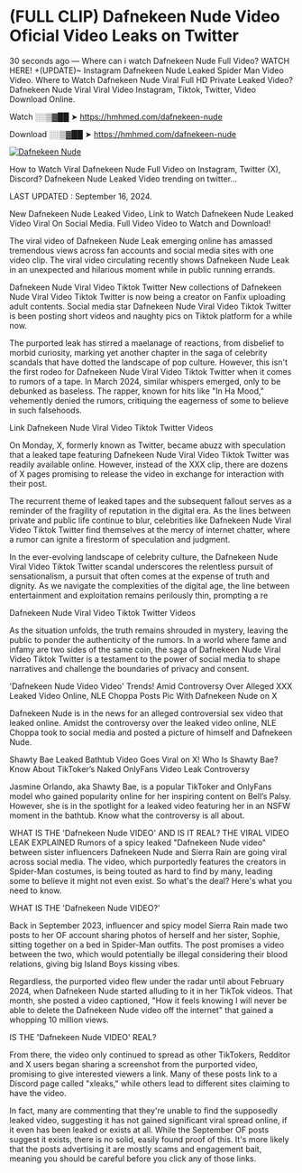 # (FULL CLIP) Dafnekeen Nude Video Oficial Video Leaks on Twitter

30 seconds ago — Where can i watch Dafnekeen Nude Full Video? WATCH HERE! +(UPDATE)~ Instagram Dafnekeen Nude Leaked Spider Man Video Video. Where to Watch Dafnekeen Nude Viral Full HD Private Leaked Video? Dafnekeen Nude Viral Viral Video Instagram, Tiktok, Twitter, Video Download Online.

Watch ░░▒▓██ ➤ https://hmhmed.com/dafnekeen-nude

Download ░░▒▓██ ➤ https://hmhmed.com/dafnekeen-nude

[![Dafnekeen Nude](https://i.imgur.com/dJHk4Zq.gif)](https://hmhmed.com/dafnekeen-nude)

How to Watch Viral Dafnekeen Nude Full Video on Instagram, Twitter (X), Discord? Dafnekeen Nude Leaked Video trending on twitter...

LAST UPDATED : September 16, 2024.

New Dafnekeen Nude Leaked Video, Link to Watch Dafnekeen Nude Leaked Video Viral On Social Media. Full Video Video to Watch and Download!

The viral video of Dafnekeen Nude Leak emerging online has amassed tremendous views across fan accounts and social media sites with one video clip. The viral video circulating recently shows Dafnekeen Nude Leak in an unexpected and hilarious moment while in public running errands.

Dafnekeen Nude Viral Video Tiktok Twitter New collections of Dafnekeen Nude Viral Video Tiktok Twitter is now being a creator on Fanfix uploading adult contents. Social media star Dafnekeen Nude Viral Video Tiktok Twitter is been posting short videos and naughty pics on Tiktok platform for a while now.

The purported leak has stirred a maelanage of reactions, from disbelief to morbid curiosity, marking yet another chapter in the saga of celebrity scandals that have dotted the landscape of pop culture. However, this isn't the first rodeo for Dafnekeen Nude Viral Video Tiktok Twitter when it comes to rumors of a tape. In March 2024, similar whispers emerged, only to be debunked as baseless. The rapper, known for hits like "In Ha Mood," vehemently denied the rumors, critiquing the eagerness of some to believe in such falsehoods.

Link Dafnekeen Nude Viral Video Tiktok Twitter Videos

On Monday, X, formerly known as Twitter, became abuzz with speculation that a leaked tape featuring Dafnekeen Nude Viral Video Tiktok Twitter was readily available online. However, instead of the XXX clip, there are dozens of X pages promising to release the video in exchange for interaction with their post.

The recurrent theme of leaked tapes and the subsequent fallout serves as a reminder of the fragility of reputation in the digital era. As the lines between private and public life continue to blur, celebrities like Dafnekeen Nude Viral Video Tiktok Twitter find themselves at the mercy of internet chatter, where a rumor can ignite a firestorm of speculation and judgment.

In the ever-evolving landscape of celebrity culture, the Dafnekeen Nude Viral Video Tiktok Twitter scandal underscores the relentless pursuit of sensationalism, a pursuit that often comes at the expense of truth and dignity. As we navigate the complexities of the digital age, the line between entertainment and exploitation remains perilously thin, prompting a re

Dafnekeen Nude Viral Video Tiktok Twitter Videos

As the situation unfolds, the truth remains shrouded in mystery, leaving the public to ponder the authenticity of the rumors. In a world where fame and infamy are two sides of the same coin, the saga of Dafnekeen Nude Viral Video Tiktok Twitter is a testament to the power of social media to shape narratives and challenge the boundaries of privacy and consent.

'Dafnekeen Nude Video Video' Trends! Amid Controversy Over Alleged XXX Leaked Video Online, NLE Choppa Posts Pic With Dafnekeen Nude on X

Dafnekeen Nude is in the news for an alleged controversial sex video that leaked online. Amidst the controversy over the leaked video online, NLE Choppa took to social media and posted a picture of himself and Dafnekeen Nude.

Shawty Bae Leaked Bathtub Video Goes Viral on X! Who Is Shawty Bae? Know About TikToker’s Naked OnlyFans Video Leak Controversy

Jasmine Orlando, aka Shawty Bae, is a popular TikToker and OnlyFans model who gained popularity online for her inspiring content on Bell’s Palsy. However, she is in the spotlight for a leaked video featuring her in an NSFW moment in the bathtub. Know what the controversy is all about.

WHAT IS THE 'Dafnekeen Nude VIDEO' AND IS IT REAL? THE VIRAL VIDEO LEAK EXPLAINED Rumors of a spicy leaked "Dafnekeen Nude video" between sister influencers Dafnekeen Nude and Sierra Rain are going viral across social media. The video, which purportedly features the creators in Spider-Man costumes, is being touted as hard to find by many, leading some to believe it might not even exist. So what's the deal? Here's what you need to know.

WHAT IS THE 'Dafnekeen Nude VIDEO?'

Back in September 2023, influencer and spicy model Sierra Rain made two posts to her OF account sharing photos of herself and her sister, Sophie, sitting together on a bed in Spider-Man outfits. The post promises a video between the two, which would potentially be illegal considering their blood relations, giving big Island Boys kissing vibes.

Regardless, the purported video flew under the radar until about February 2024, when Dafnekeen Nude started alluding to it in her TikTok videos. That month, she posted a video captioned, "How it feels knowing I will never be able to delete the Dafnekeen Nude video off the internet" that gained a whopping 10 million views.

IS THE 'Dafnekeen Nude VIDEO' REAL?

From there, the video only continued to spread as other TikTokers, Redditor and X users began sharing a screenshot from the purported video, promising to give interested viewers a link. Many of these posts link to a Discord page called "xleaks," while others lead to different sites claiming to have the video.

In fact, many are commenting that they're unable to find the supposedly leaked video, suggesting it has not gained significant viral spread online, if it even has been leaked or exists at all. While the September OF posts suggest it exists, there is no solid, easily found proof of this. It's more likely that the posts advertising it are mostly scams and engagement bait, meaning you should be careful before you click any of those links.